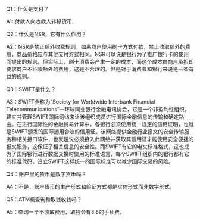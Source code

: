 Q1：什么是支付？

A1:    付款人向收款人转移货币.

Q2：什么是NSR，它有什么作用？

A2：NSR是禁止额外收费规则，如果商户使用刷卡方式付款，禁止收取额外的费用，商品价格应与其他支付方式相同。NSR可以说是银行为了推广银行卡的使用而提出的规则。但实际上，刷卡消费会产生一定的成本，而这个成本由商户承担却要求商户不征收额外的费用，这是不合理的。但是对于消费者和银行来说是一条有益的规则。

Q3：SWIFT是什么？

A3：SWIFT全称为“Society for Worldwide Interbank Financial Telecommunications”—环球同业银行金融电讯协会，它是一个非盈利性组织，建立并管理SWIFT国际网络来让该组织成员进行国际金融信息的传输和确定路由。在进行国际性的金融贸易计算中，各银行必须使用统一规定的信用证明，也就是SWIFT颁发的国际通用合法的信用证。该网络提供金融行业报文的安全传输服务和相关接口软件，也就是说必须接入此网络并获取其信用证才能使用安全便捷的报文服务，这保证了相关信息的安全性。而SWIFT有它的电文标准格式，这也成为了国际银行进行数据交换时使用的标准语言，每个SWIFT组织内的银行都有它的标准代码。设立SWIFT这样统一的国际标准可以减少国际交易的风险。

Q4：账户里的货币是数字货币吗？

A4：不是，账户货币的生产形式和验证方式都是实体形式而非数字形式。

Q5：ATM机查询和取钱收钱吗？

A5：查询一半不收取费用，取钱会有3.6的手续费。


